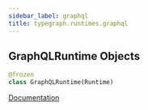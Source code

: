 ```yaml
---
sidebar_label: graphql
title: typegraph.runtimes.graphql
---
```


## GraphQLRuntime Objects

```python
@frozen
class GraphQLRuntime(Runtime)
```

[Documentation](https://metatype.dev/docs/reference/runtimes/graphql)
